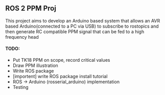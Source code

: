 ## ROS 2 PPM Proj
This project aims to develop an Arduino based system that allows an AVR based Arduino(connected to a PC via USB) to subscribe to rostopics and then generate RC compatible PPM signal that can be fed to a high frequency head

#### TODO:
* Put TK18 PPM on scope, record critical values
* Draw PPM illustration
* Write ROS package
* [importent] write ROS package install tutorial
* ROS -> Arduino (rosserial_arduino) implementation
* Testing
